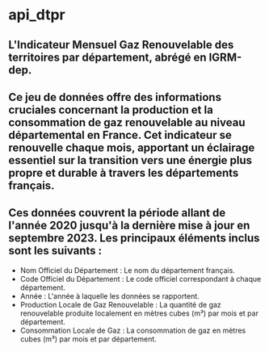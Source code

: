 # api_dtpr
## L'Indicateur Mensuel Gaz Renouvelable des territoires par département, abrégé en IGRM-dep.

## Ce jeu de données offre des informations cruciales concernant la production et la consommation de gaz renouvelable au niveau départemental en France. Cet indicateur se renouvelle chaque mois, apportant un éclairage essentiel sur la transition vers une énergie plus propre et durable à travers les départements français.

## Ces données couvrent la période allant de l'année 2020 jusqu'à la dernière mise à jour en septembre 2023. Les principaux éléments inclus sont les suivants :

- Nom Officiel du Département : Le nom du département français.
- Code Officiel du Département : Le code officiel correspondant à chaque département.
- Année : L'année à laquelle les données se rapportent.
- Production Locale de Gaz Renouvelable : La quantité de gaz renouvelable produite localement en mètres cubes (m³) par mois et par département.
- Consommation Locale de Gaz : La consommation de gaz en mètres cubes (m³) par mois et par département.
